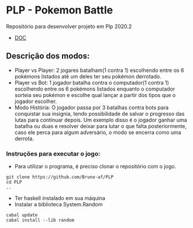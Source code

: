 # PLP - Pokemon Battle
Repositório para desenvolver projeto em Plp 2020.2

- [DOC](https://docs.google.com/document/d/1WI50JorZAW0hgNbR-MqGb3jKC5XCZhh-jDRoMGqpdPc/edit)
## Descrição dos modos:
- Player vs Player: 2 jogares batalham(1 contra 1) escolhendo entre os 6 pokémons listados até um deles ter seu pokémon derrotado.
- Player vs Bot: 1 jogador batalha contra o computador(1 contra 1) escolhendo entre os 6 pokémons listados enquanto o computador sorteia seu pokémon e escolhe qual lançar a partir dos tipos que o jogador escolher.
- Modo História: O jogador passa por 3 batalhas contra bots para conquistar sua insígnia, tendo possibilidade de salvar o progresso das lutas para continuar depois. Um exemplo disso é o jogador ganhar uma batalha ou duas e resolver deixar para lutar o que falta posteriormente, caso ele perca para algum adversário, o modo se encerra como uma derrota.
### Instruções para executar o jogo:
- Para utilizar o programa, é preciso clonar o repositório com o jogo.
```
git clone https://github.com/Bruno-af/PLP
cd PLP  
..
```
- Ter haskell instalado em sua máquina
- Instalar a biblioteca System.Random
```
cabal update
cabal install --lib random
```